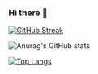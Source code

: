 ### Hi there 👋

[![GitHub Streak](https://github-readme-streak-stats.herokuapp.com/?user=codewithbingle)](https://git.io/streak-stats)

![Anurag's GitHub stats](https://github-readme-stats.vercel.app/api?username=codewithbingle&show_icons=true&theme=tokyonight)

[![Top Langs](https://github-readme-stats.vercel.app/api/top-langs/?username=codewithbingle&layout=compact&show_icons=true&theme=tokyonight)](https://github.com/anuraghazra/github-readme-stats)

<!--
**codewithbingle/codewithbingle** is a ✨ _special_ ✨ repository because its `README.md` (this file) appears on your GitHub profile.

Here are some ideas to get you started:

- 🔭 I’m currently working on ...
- 🌱 I’m currently learning ...
- 👯 I’m looking to collaborate on ...
- 🤔 I’m looking for help with ...
- 💬 Ask me about ...
- 📫 How to reach me: ...
- 😄 Pronouns: ...
- ⚡ Fun fact: ...
-->
